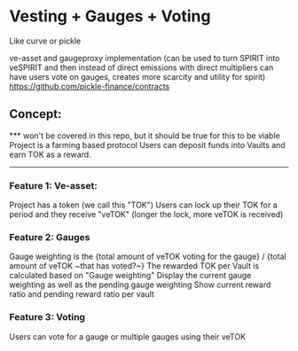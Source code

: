 # Vesting + Gauges + Voting
Like curve or pickle

ve-asset and gaugeproxy implementation (can be used to turn SPIRIT into veSPIRIT and then instead of direct emissions with direct multipliers can have users vote on gauges, creates more scarcity and utility for spirit) https://github.com/pickle-finance/contracts


## Concept:


*** won't be covered in this repo, but it should be true for this to be viable
  Project is a farming based protocol
  Users can deposit funds into Vaults and earn TOK as a reward.
***


### Feature 1: Ve-asset:

Project has a token (we call this "TOK")
Users can lock up their TOK for a period and they receive "veTOK" (longer the lock, more veTOK is received)

### Feature 2: Gauges

Gauge weighting is the {total amount of veTOK voting for the gauge} / {total amount of veTOK ~that has voted?~}
The rewarded TOK per Vault is calculated based on "Gauge weighting"
Display the current gauge weighting as well as the pending gauge weighting
Show current reward ratio and pending reward ratio per vault

### Feature 3: Voting

Users can vote for a gauge or multiple gauges using their veTOK
